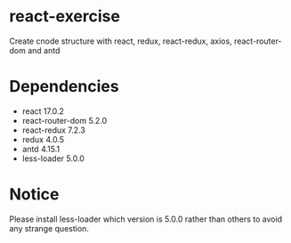 # react-exercise
Create cnode structure with react, redux, react-redux, axios, react-router-dom and antd
# Dependencies
- react 17.0.2
- react-router-dom 5.2.0
- react-redux 7.2.3
- redux 4.0.5
- antd 4.15.1
- less-loader 5.0.0
  
# Notice
Please install less-loader which version is 5.0.0 rather than others to avoid any strange question.